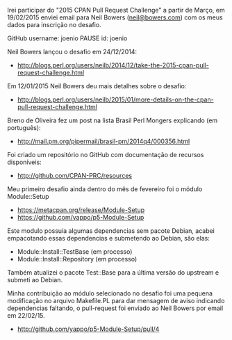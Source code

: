 Irei participar do "2015 CPAN Pull Request Challenge" a partir de Março, em
19/02/2015 enviei email para Neil Bowers (neil@bowers.com) com os meus dados
para inscrição no desafio.

GitHub username: joenio
PAUSE id: joenio

Neil Bowers lançou o desafio em 24/12/2014:
* http://blogs.perl.org/users/neilb/2014/12/take-the-2015-cpan-pull-request-challenge.html

Em 12/01/2015 Neil Bowers deu mais detalhes sobre o desafio:
* http://blogs.perl.org/users/neilb/2015/01/more-details-on-the-cpan-pull-request-challenge.html

Breno de Oliveira fez um post na lista Brasil Perl Mongers explicando (em português):
* http://mail.pm.org/pipermail/brasil-pm/2014q4/000356.html

Foi criado um repositório no GitHub com documentação de recursos disponíveis:
* http://github.com/CPAN-PRC/resources

Meu primeiro desafio ainda dentro do mês de fevereiro foi o módulo Module::Setup

* https://metacpan.org/release/Module-Setup
* https://github.com/yappo/p5-Module-Setup

Este modulo possuía algumas dependencias sem pacote Debian, acabei empacotando
essas dependencias e submetendo ao Debian, são elas:

* Module::Install::TestBase (em processo)
* Module::Install::Repository (em processo)

Também atualizei o pacote Test::Base para a última versão do upstream e submeti
ao Debian.

Minha contribuição ao módulo selecionado no desafio foi uma pequena modificação
no arquivo Makefile.PL para dar mensagem de aviso indicando dependencias faltando,
o pull-request foi enviado ao Neil Bowers por email em 22/02/15.

* http://github.com/yappo/p5-Module-Setup/pull/4
